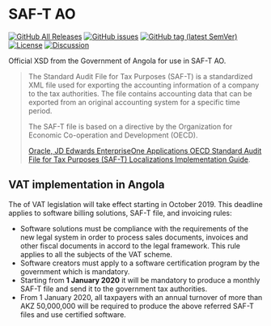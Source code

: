 # SAF-T AO

[![GitHub All Releases](https://img.shields.io/github/downloads/assoft-portugal/SAF-T-AO/total)](https://github.com/assoft-portugal/SAF-T-AO/releases)
[![GitHub issues](https://img.shields.io/github/issues-raw/assoft-portugal/SAF-T-AO)](https://github.com/assoft-portugal/SAF-T-AO/issues)
[![GitHub tag (latest SemVer)](https://img.shields.io/github/v/tag/assoft-portugal/SAF-T-AO)](https://github.com/assoft-portugal/SAF-T-AO/releases)
[![License](https://img.shields.io/badge/license-MIT-blue.svg)](https://github.com/assoft-portugal/SAF-T-AO/blob/master/LICENSE)
[![Discussion](https://img.shields.io/badge/discussion-yammer-blue.svg)](https://www.yammer.com/assoft-members/#/threads/inGroup?type=in_group&feedId=17835940&view=all)


Official XSD from the Government of Angola for use in SAF-T AO.

> The Standard Audit File for Tax Purposes (SAF-T) is a standardized XML file used for exporting the accounting information of a company to the tax authorities. The file contains accounting data that can be exported from an original accounting system for a specific time period.
> 
> The SAF-T file is based on a directive by the Organization for Economic Co-operation and Development (OECD).
> 
> [Oracle, JD Edwards EnterpriseOne Applications OECD Standard Audit File for Tax Purposes (SAF-T) Localizations Implementation Guide](https://docs.oracle.com/cd/E16582_01/doc.91/e97460/ch_eu_saft_xml.htm#EOAST109).

## VAT implementation in Angola

The of VAT legislation will take effect starting in October 2019. This deadline applies to software billing solutions, SAF-T file, and invoicing rules:

* Software solutions must be compliance with the requirements of the new legal system in order to process sales documents, invoices and other fiscal documents in accord to the legal framework. This rule applies to all the subjects of the VAT scheme. 
* Software creators must apply to a software certification program by the government which is mandatory.
* Starting from **1 January 2020** it will be mandatory to produce a monthly SAF-T file and send it to the government tax authorities.
* From 1 January 2020, all taxpayers with an annual turnover of more than AKZ 50,000,000 will be required to produce the above referred SAF-T files and use certified software.